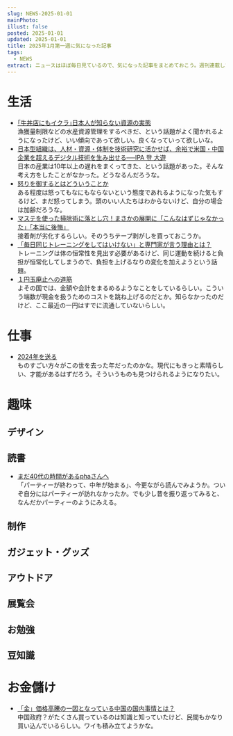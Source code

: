 ```yaml
---
slug: NEWS-2025-01-01
mainPhoto: 
illust: false
posted: 2025-01-01
updated: 2025-01-01
title: 2025年1月第一週に気になった記事
tags:
  - NEWS
extract: ニュースはほぼ毎日見ているので、気になった記事をまとめておこう。週刊連載したい。
---
```

# 生活

- [｢牛丼店にもイクラ｣日本人が知らない資源の実態](https://toyokeizai.net/articles/-/849434)  
  漁獲量制限などの水産資源管理をするべきだ、という話題がよく聞かれるようになったけど、いい傾向であって欲しい。良くなっていって欲しいな。
- [日本型組織は、人材・資源・体制を技術研究に活かせば、余裕で米国・中国 企業を超えるデジタル技術を生み出せる──IPA 登 大遊](https://cybozushiki.cybozu.co.jp/articles/m006223.html)  
  日本の産業は10年以上の遅れをまくってきた、という話題があった。そんな考え方をしたことがなかった。どうなるんだろうな。
- [怒りを御するとはどういうことか](https://blog.tinect.jp/?p=88567)  
  ある程度は怒ってもなにもならないという態度であれるようになった気もするけど、まだ怒ってしまう。頭のいい人たちはわからないけど、自分の場合は加齢だろうな。
- [マステを使った掃除術に落とし穴！まさかの展開に「こんなはずじゃなかった」「本当に後悔」](https://macaro-ni.jp/161797)  
  接着剤が劣化するらしい。そのうちテープ剥がしを買っておこうか。
- [「毎日同じトレーニングをしてはいけない」と専門家が言う理由とは？](https://gigazine.net/news/20241227-same-workout-everyday/)  
  トレーニングは体の恒常性を見出す必要があるけど、同じ運動を続けると負担が恒常化してしまうので、負担を上げるなりの変化を加えようという話題。
- [１円玉廃止への道筋](http://www.world-economic-review.jp/impact/article3681.html)  
  よその国では、金額や会計をまるめるようなことをしているらしい。こういう端数が現金を扱うためのコストを跳ね上げるのだとか。知らなかったのだけど、ここ最近の一円はすでに流通していないらしい。

# 仕事

- [2024年を送る](https://tokinowasuremono.blog.jp/archives/53551510.html)  
  ものすごい方々がこの世を去った年だったのかな。現代にもきっと素晴らしい、才能があるはずだろう。そういうものも見つけられるようになりたい。

# 趣味

## デザイン

## 読書

- [まだ40代の時間があるphaさんへ](https://p-shirokuma.hatenadiary.com/entry/20241230/1735561800)  
  「パーティーが終わって、中年が始まる」、今更ながら読んでみようか。ついぞ自分にはパーティーが訪れなかったか。でも少し昔を振り返ってみると、なんだかパーティーのようにみえる。

## 制作

## ガジェット・グッズ

## アウトドア

## 展覧会

## お勉強

## 豆知識

# お金儲け

- [「金」価格高騰の一因となっている中国の国内事情とは？](https://gigazine.net/news/20241228-gold-china/)  
  中国政府？がたくさん買っているのは知識と知っていたけど、民間もかなり買い込んでいるらしい。ワイも積み立てようかな。